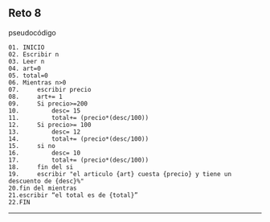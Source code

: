 **Reto 8**
---
pseudocódigo

    01. INICIO
    02. Escribir n
    03. Leer n
    04. art=0 
    05. total=0
    06. Mientras n>0
    07.     escribir precio
    08.     art+= 1  
    09.     Si precio>=200 
    10.	        desc= 15
    11.	        total+= (precio*(desc/100))
    12.     Si precio>= 100
    13.	        desc= 12
    14.	        total+= (precio*(desc/100))
    15.     si no
    16.	        desc= 10
    17.	        total+= (precio*(desc/100))
    18.     fin del si
    19.     escribir "el articulo {art} cuesta {precio} y tiene un descuento de {desc}%"
    20.fin del mientras 
    21.escribir “el total es de {total}” 
    22.FIN
---